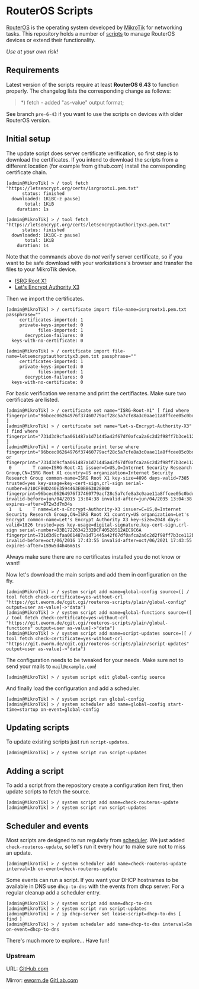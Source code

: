 RouterOS Scripts
================

[RouterOS](https://mikrotik.com/software) is the operating system developed
by [MikroTik](https://mikrotik.com/aboutus) for networking tasks. This
repository holds a number of [scripts](https://wiki.mikrotik.com/wiki/Manual:Scripting)
to manage RouterOS devices or extend their functionality.

*Use at your own risk!*

Requirements
------------

Latest version of the scripts require at least **RouterOS 6.43** to function
properly. The changelog lists the corresponding change as follows:

> *) fetch - added "as-value" output format;

See branch `pre-6-43` if you want to use the scripts on devices with older
RouterOS version.

Initial setup
-------------

The update script does server certificate verification, so first step is to
download the certificates. If you intend to download the scripts from a
different location (for example from github.com) install the corresponding
certificate chain.

    [admin@MikroTik] > / tool fetch "https://letsencrypt.org/certs/isrgrootx1.pem.txt"
          status: finished
      downloaded: 1KiBC-z pause]
           total: 1KiB
        duration: 1s

    [admin@MikroTik] > / tool fetch "https://letsencrypt.org/certs/letsencryptauthorityx3.pem.txt"
          status: finished
      downloaded: 1KiBC-z pause]
           total: 1KiB
        duration: 1s

Note that the commands above do *not* verify server certificate, so if you
want to be safe download with your workstations's browser and transfer the
files to your MikroTik device.

* [ISRG Root X1](https://letsencrypt.org/certs/isrgrootx1.pem.txt)
* [Let's Encrypt Authority X3](https://letsencrypt.org/certs/letsencryptauthorityx3.pem.txt)

Then we import the certificates.

    [admin@MikroTik] > / certificate import file-name=isrgrootx1.pem.txt passphrase=""
         certificates-imported: 1
         private-keys-imported: 0
                files-imported: 1
           decryption-failures: 0
      keys-with-no-certificate: 0

    [admin@MikroTik] > / certificate import file-name=letsencryptauthorityx3.pem.txt passphrase=""
         certificates-imported: 1
         private-keys-imported: 0
                files-imported: 1
           decryption-failures: 0
      keys-with-no-certificate: 0

For basic verification we rename and print the certifiactes. Make sure two
certificates are listed.

    [admin@MikroTik] > / certificate set name="ISRG-Root-X1" [ find where fingerprint="96bcec06264976f37460779acf28c5a7cfe8a3c0aae11a8ffcee05c0bddf08c6" ]
    [admin@MikroTik] > / certificate set name="Let-s-Encrypt-Authority-X3" [ find where fingerprint="731d3d9cfaa061487a1d71445a42f67df0afca2a6c2d2f98ff7b3ce112b1f568" ]
    [admin@MikroTik] > / certificate print terse where fingerprint="96bcec06264976f37460779acf28c5a7cfe8a3c0aae11a8ffcee05c0bddf08c6" or fingerprint="731d3d9cfaa061487a1d71445a42f67df0afca2a6c2d2f98ff7b3ce112b1f568"
     0        T name=ISRG-Root-X1 issuer=C=US,O=Internet Security Research Group,CN=ISRG Root X1 country=US organization=Internet Security Research Group common-name=ISRG Root X1 key-size=4096 days-valid=7305 trusted=yes key-usage=key-cert-sign,crl-sign serial-number=8210CFB0D240E3594463E0BB63828B00 fingerprint=96bcec06264976f37460779acf28c5a7cfe8a3c0aae11a8ffcee05c0bddf08c6 invalid-before=jun/04/2015 13:04:38 invalid-after=jun/04/2035 13:04:38 expires-after=872w3d7m34s
     1   L    T name=Let-s-Encrypt-Authority-X3 issuer=C=US,O=Internet Security Research Group,CN=ISRG Root X1 country=US organization=Let's Encrypt common-name=Let's Encrypt Authority X3 key-size=2048 days-valid=1826 trusted=yes key-usage=digital-signature,key-cert-sign,crl-sign serial-number=D3B17226342332DCF40528512AEC9C6A fingerprint=731d3d9cfaa061487a1d71445a42f67df0afca2a6c2d2f98ff7b3ce112b1f568 invalid-before=oct/06/2016 17:43:55 invalid-after=oct/06/2021 17:43:55 expires-after=159w5d4h46m51s

Always make sure there are no certificates installed you do not know or want!

Now let's download the main scripts and add them in configuration on the fly.

    [admin@MikroTik] > / system script add name=global-config source=([ / tool fetch check-certificate=yes-without-crl "https://git.eworm.de/cgit.cgi/routeros-scripts/plain/global-config" output=user as-value]->"data")
    [admin@MikroTik] > / system script add name=global-functions source=([ / tool fetch check-certificate=yes-without-crl "https://git.eworm.de/cgit.cgi/routeros-scripts/plain/global-functions" output=user as-value]->"data")
    [admin@MikroTik] > / system script add name=script-updates source=([ / tool fetch check-certificate=yes-without-crl "https://git.eworm.de/cgit.cgi/routeros-scripts/plain/script-updates" output=user as-value]->"data")

The configuration needs to be tweaked for your needs. Make sure not to send
your mails to `mail@example.com`!

    [admin@MikroTik] > / system script edit global-config source

And finally load the configuration and add a scheduler.

    [admin@MikroTik] > / system script run global-config
    [admin@MikroTik] > / system scheduler add name=global-config start-time=startup on-event=global-config

Updating scripts
----------------

To update existing scripts just run `script-updates`.

    [admin@MikroTik] > / system script run script-updates

Adding a script
---------------

To add a script from the repository create a configuration item first, then
update scripts to fetch the source.

    [admin@MikroTik] > / system script add name=check-routeros-update
    [admin@MikroTik] > / system script run script-updates

Scheduler and events
--------------------

Most scripts are designed to run regularly from
[scheduler](https://wiki.mikrotik.com/wiki/Manual:System/Scheduler). We just
added `check-routeros-update`, so let's run it every hour to make sure not to
miss an update.

    [admin@MikroTik] > / system scheduler add name=check-routeros-update interval=1h on-event=check-routeros-update

Some events can run a script. If you want your DHCP hostnames to be available
in DNS use `dhcp-to-dns` with the events from dhcp server. For a regular
cleanup add a scheduler entry.

    [admin@MikroTik] > / system script add name=dhcp-to-dns
    [admin@MikroTik] > / system script run script-updates
    [admin@MikroTik] > / ip dhcp-server set lease-script=dhcp-to-dns [ find ]
    [admin@MikroTik] > / system scheduler add name=dhcp-to-dns interval=5m on-event=dhcp-to-dns

There's much more to explore... Have fun!

### Upstream

URL:
[GitHub.com](https://github.com/eworm-de/routeros-scripts#routeros-scripts)

Mirror:
[eworm.de](https://git.eworm.de/cgit.cgi/routeros-scripts/about/)
[GitLab.com](https://gitlab.com/eworm-de/routeros-scripts#routeros-scripts)

